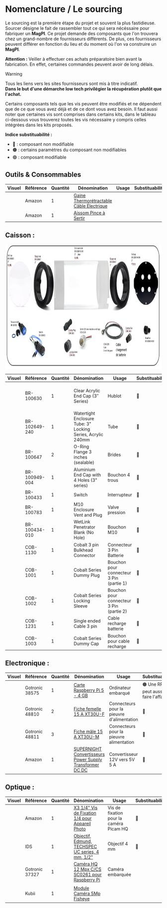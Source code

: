 # **Nomenclature / Le sourcing**

Le sourcing est la première étape du projet et souvent la plus fastidieuse. Sourcer désigne le fait de rassembler tout ce qui sera nécéssaire pour fabriquer un **MagPI**. Ce projet demande des composants que l'on trouvera chez un grand-nombre de fournisseurs différents. De plus, ces fournisseurs peuvent différer en fonction du lieu et du moment où l'on va construire un **MagPI**.

**Attention :** Veiller à effectuer ces achats préparatoire bien avant la fabrication. En effet, certaines commandes peuvent avoir de long délais.

>[!Warning]
>Tous les liens vers les sites fournisseurs sont mis à titre indicatif.  
> **Dans le but d'une démarche low tech privilégier la récupération plutôt que l'achat.**
>
>Certains composants tels que les vis peuvent être modifiés et ne dépendent que de ce que vous avez déjà et de ce dont vous avez besoin.
>Il faut aussi noter que certaines vis sont comprises dans certains kits, dans le tableau ci-dessous vous trouverez toutes les vis nécessaire y compris celles intégrées dans les kits proposés.

**Indice substituabilité :**  
- :red_circle: : composant non modifiable
- :orange_circle: : certains paramètres du composant non modifiables
- :green_circle: : composant modifiable

## Outils & Consommables 

| Visuel | Référence | Quantité | Dénomination | Usage | Substituabilité | Tips/Conseil |
|-------|------------|----------|--------------------------|--------------------|-------------------------------|----------|
||Amazon|1|[Gaine Thermorétractable Câble Électrique](https://www.amazon.fr/dp/B08XXGNJHG?ref_=pe_111711481_1111265561_t_fed_asin_title)||||
||Amazon|1|[Aissom Pince à Sertir](https://www.amazon.fr/dp/B0CZQKQK5L?ref_=pe_111711481_1111265561_t_fed_asin_title)||||



## Caisson :
<img src="pictures/01_Sourcing/Image1.png" height=400>

| Visuel | Référence | Quantité | Dénomination | Usage | Substituabilité | Tips/Conseil |
|-------|------------|----------|--------------------------|--------------------|-------------------------------|----------|
||BR-100630|1|Clear Acrylic End Cap (3″ Series)|Hublot|:red_circle:|Demander un devis pour ces éléments sur [ROVExpert](https://rov-expert.fr/)|
||BR-102649-240|1|Watertight Enclosure Tube: 3" Locking Series, Acrylic 240mm|Tube|:red_circle:||
||BR-100647|2|O-Ring Flange 3 inches (sealable)|Brides|:red_circle:||
||BR-100949-004|1|Aluminium End Cap with 4 Holes (3" series)|Bouchon 4 trous|:red_circle:||
||BR-100433|1|Switch|Interrupteur|:red_circle:||
||BR-100783|1|M10 Enclosure Vent and Plug|Valve pression|:red_circle:||
||BR-100434-010|1|WetLink Penetrator Blank (No Hole)|Bouchon M10|:red_circle:||
||COB-1130|1|Cobalt 3 pin Bulkhead Connector|Connecteur 3 Pin Batterie|:red_circle:||
||COB-1001|1|Cobalt Series Dummy Plug|Bouchon pour connecteur 3 Pin (partie 1)|:red_circle:||
||COB-1002|1|Cobalt Series Locking Sleeve|Bouchon pour connecteur 3 Pin (partie 2)|:red_circle:||
||COB-1231|1|Single ended Cable 3 pin|Cable recharge batterie|:red_circle:||
||COB-1003|1|Cobalt Series Dummy Cap|Bouchon pour cable recharge|:red_circle:||

## Electronique :
| Visuel | Référence | Quantité | Dénomination | Usage |Substituabilité | Tips/Conseil |
|-------|-----------|----------|--------------------------|--------------------|---------------------|----------|
||Gotronic 38575|1|[Carte Raspberry Pi 5 - 4 GB](https://www.gotronic.fr/art-carte-raspberry-pi-5-4-gb-38176.htm)|Ordinateur embarqué|:orange_circle: Une RPi4 peut aussi faire l'affaire||
||Gotronic 48810|2|[Fiche femelle 15 A XT30U-F](https://www.gotronic.fr/art-fiche-femelle-15-a-xt30u-f.htm)|Connecteurs pour la pieuvre d'alimentation|:red_circle:||
||Gotronic 48811|3|[Fiche mâle 15 A XT30U-M](https://www.gotronic.fr/art-fiche-male-15-a-xt30u-m.htm)|Connecteurs pour la pieuvre alimentation|:red_circle:||
||Amazon|1|[SUPERNIGHT Convertisseurs Power Supply Transformer DC DC](https://www.amazon.fr/Supernight-Convertisseurs-Transformer-Adjustable-Electricity/dp/B079M9CHV9)|Convertisseur 12V vers 5V 5 A |:red_circle:||

## Optique :
| Visuel | Référence | Quantité | Dénomination | Usage |Substituabilité | Tips/Conseil |
|-------|-----------|----------|--------------------------|--------------------|---------------------|----------|
||Amazon|1|[X3 1/4" Vis de Fixation 1/4 pour Appareil Photo](https://www.amazon.fr/dp/B074X453CY?ref_=pe_111711481_1111265561_t_fed_asin_title)|Vis de fixation pour la caméra Picam HQ|:red_circle:||
||IDS|1|[Objectif, Edmund, TECHSPEC UC series, 4 mm, 1/2"](https://fr.ids-imaging.com/store/lens-edmund-techspec-uc-series-4-mm-1-2.html)|Objectif 4 mm|:red_circle:||
||Gotronic 37327|1|[Caméra HQ 12 Mpx C/CS SC0261 pour Raspberry Pi](https://www.gotronic.fr/art-camera-hq-12-mpx-c-cs-sc0261-33781.htm)|Caméra embarquée|||
||||||||
||Kubii|1|[Module Caméra 5Mp Fisheye](https://www.kubii.com/fr/cameras-capteurs/2207-module-camera-5mp-grand-angle-kubii-3272496011205.html)||||

<!---
## Batterie :
| Visuel | Référence | Quantité | Dénomination | Usage |Substituabilité | Tips/Conseil |
|-------|-----------|----------|--------------------------|--------------------|---------------------|----------|
||Conrad 1499572|9|[Pile rechargeable Li-Ion Samsung 18650](https://www.conrad.fr/fr/p/pile-rechargeable-speciale-18650-samsung-s9009316342928-resiste-aux-courants-eleves-flat-top-li-ion-3-6-v-3450-mah-1-pc-1499572.html)||:orange_circle: Récupération possible||
||Gotronic 48918|1|[Cordon JST PH femelle 4 cts JST4](https://www.gotronic.fr/art-cordon-jst-ph-femelle-4-cts-jst4-22571.htm)||:orange_circle: Récupération possible mais respecter le code couleur||
||Gotronic 48810|1|[Fiche femelle 15 A XT30U-F](https://www.gotronic.fr/art-fiche-femelle-15-a-xt30u-f.htm)|Connecteurs pour la pieuvre d'alimentation|:red_circle:||
||Otronic|1|[Circuit de protection BMS 3S avec fonction d'équilibrage (OT3568)](https://www.otronic.nl/fr/circuit-de-protection-bms-3s-avec-fonction-dequili.html)||:red_circle:||
||||||||
||Amazon|1|[Plaque Nickel Bande Ruban 0,15 x 8 mm](https://www.amazon.fr/Plaque-batterie-Soudure-Compatible-Soudeur/dp/B09TT4KMLB)||:red_circle:||
||Amazon|1|[Soudeur par Points Réglable pour Batteries](https://www.amazon.fr/dp/B0DNQHWD2Q?ref_=pe_111711481_1111265561_t_fed_asin_title)||:red_circle:||
||Amazon|1|[MMOBIEL Ruban Adhésif (20mm x 30m) - Ruban Polyimide Résistant à la Chaleur ](https://www.amazon.fr/MMOBIEL-Polyimide-longueur-Antistatique-R%C3%A9sistant/dp/B07W4KWKKB)||:red_circle:||

## **1. Présentation du fichier de sourcing**

- Télécharger le fichier de sourcing en cliquant **[ici](Nomenclature_MagPI.ods)**.
- Ouvrir le fichier de sourcing à l’aide d’un tableur. Bien qu’il ait été créé avec le logiciel propriétaire Excel, il peut être ouvert sans problème avec d’autres tableurs.

### **1.1 Détails du tableau "Nomenclature MagPI"**

![Nomenclature](../../pictures/01_Sourcing/Nomenclature_MagPI.PNG)

 - **Catégorie :** Type ou famille du composant
 - **Composant :** Nom utilisé dans la documentation
 - **Désignation fournisseur :** Nom du composant tel qu’indiqué par le fournisseur
 - **Référence fournisseur :** Identifiant ou code produit attribué par le fournisseur
 - **Fournisseur :** Nom de l’entreprise ou du site proposant le composant
 - **Détails :** Informations techniques ou précisions complémentaires
 - **Lien :** Lien menant à la fiche produit ou à la page d’achat chez le fournisseur
 - **Quantité / K :** Quantité requise pour assembler un seul MagPI
 - **Quantité :** Quantité totale nécessaire en fonction du nombre de MagPI à assembler
 - **Prix unitaire :** Coût d’un seul exemplaire du composant
 - **Prix / K :** Coût total de ce composant pour un MagPI, en tenant compte de la quantité utilisée
 - **Prix total :** Coût total de ce composant pour l’ensemble des MagPI à fabriquer

-->
